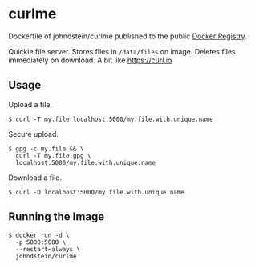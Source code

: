 # curlme

Dockerfile of johndstein/curlme published to the public
[Docker Registry](https://registry.hub.docker.com/u/johndstein/curlme/).

Quickie file server. Stores files in ```/data/files``` on image.
Deletes files immediately on download.
A bit like https://curl.io

## Usage

Upload a file.

    $ curl -T my.file localhost:5000/my.file.with.unique.name

Secure upload.

    $ gpg -c my.file && \
      curl -T my.file.gpg \
      localhost:5000/my.file.with.unique.name

Download a file.

    $ curl -O localhost:5000/my.file.with.unique.name

## Running the Image

    $ docker run -d \
      -p 5000:5000 \
      --restart=always \
      johndstein/curlme
